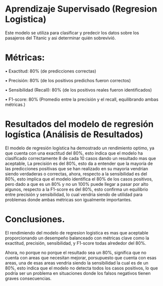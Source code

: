 # Aprendizaje Supervisado (Regresion Logistica)
Este modelo se utiliza para clasificar y predecir los datos sobre los pasajeros del Titanic y asi determinar quién sobrevivió.

# Métricas:
•	Exactitud: 80%
 (de predicciones correctas)

•	Precisión: 80%
 (de los positivos predichos fueron correctos)

•	Sensibilidad (Recall): 80%
 (de los positivos reales fueron identificados)

•	F1-score: 80%
 (Promedio entre la precisión y el recall, equilibrando ambas métricas.)

# Resultados del modelo de regresión logística (Análisis de Resultados)
El modelo de regresión logística ha demostrado un rendimiento optimo, ya que cuenta con una exactitud del 80%, esto indica que el modelo ha clasificado correctamente 8 de cada 10 casos dando un resultado mas que aceptable, La precisión es del 80%, esto da a entender que la mayoría de las predicciones positivas que se han realizado en su mayoria vendrian siendo verdaderas o correctas, ahora, respecto a la sensibilidad es del 80%, esto implica que el modelo identifica el 80% de los casos positivos, pero dado a que es un 80% y no un 100% puede llegar a pasar por alto algunos, respecto a la F1-score es del 80%, esto confirma un equilibrio entre precisión y sensibilidad, lo cual vendria siendo de utilidad para problemas donde ambas métricas son igualmente importantes.

# Conclusiones.
El rendimiendo del modelo de regresion logistica es mas que aceptable proporcionando un desempeño balanceado con métricas clave como la exactitud, precisión, sensibilidad, y F1-score todas alrededor del 80%.

Ahora, no porque no porque el resultado sea un 80%, significa que no cuenta con areas que necesitan mejorar, porsupuesto que cuenta con esas areas, una de esas areas vendria siendo la sensibilidad la cual es de un 80%, esto indica que el modelo no detecta todos los casos positivos, lo que podría ser un problema en situaciones donde los falsos negativos tienen graves consecuencias.
